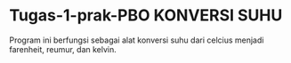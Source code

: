 # Tugas-1-prak-PBO KONVERSI SUHU

Program ini berfungsi sebagai alat konversi suhu dari celcius menjadi farenheit, reumur, dan kelvin.
